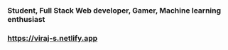 ### Student, Full Stack Web developer, Gamer, Machine learning enthusiast
###  https://viraj-s.netlify.app

